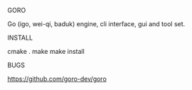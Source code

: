 GORO

  Go (igo, wei-qi, baduk) engine, cli interface, gui and tool set.

INSTALL

  cmake .
  make
  make install

BUGS

  https://github.com/goro-dev/goro